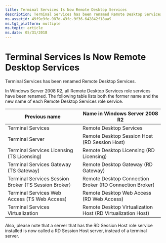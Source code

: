 ```yaml
---
title: Terminal Services Is Now Remote Desktop Services
description: Terminal Services has been renamed Remote Desktop Services.
ms.assetid: 49f9e9fe-987d-43fc-9f36-642842f18aa9
ms.tgt_platform: multiple
ms.topic: article
ms.date: 05/31/2018
---
```


# Terminal Services Is Now Remote Desktop Services

Terminal Services has been renamed Remote Desktop Services.

In Windows Server 2008 R2, all Remote Desktop Services role services have been renamed. The following table lists both the former name and the new name of each Remote Desktop Services role service.



| Previous name                                                   | Name in Windows Server 2008 R2                                         |
|-----------------------------------------------------------------|------------------------------------------------------------------------|
| Terminal Services <br/>                                   | Remote Desktop Services<br/>                                     |
| Terminal Server<br/>                                      | Remote Desktop Session Host (RD Session Host)<br/>               |
| Terminal Services Licensing (TS  Licensing)<br/>          | Remote Desktop Licensing (RD Licensing)<br/>                     |
| Terminal Services Gateway (TS Gateway)<br/>               | Remote Desktop Gateway (RD Gateway)<br/>                         |
| Terminal Services Session Broker (TS Session Broker)<br/> | Remote Desktop Connection Broker (RD Connection Broker)<br/>     |
| Terminal Services Web Access (TS Web Access)<br/>         | Remote Desktop Web Access (RD  Web Access)<br/>                  |
| Terminal Services Virtualization<br/>                     | Remote Desktop Virtualization Host (RD Virtualization Host)<br/> |



 

Also, please note that a server that has the RD Session Host role service installed is now called a RD Session Host server, instead of a terminal server.

 

 





